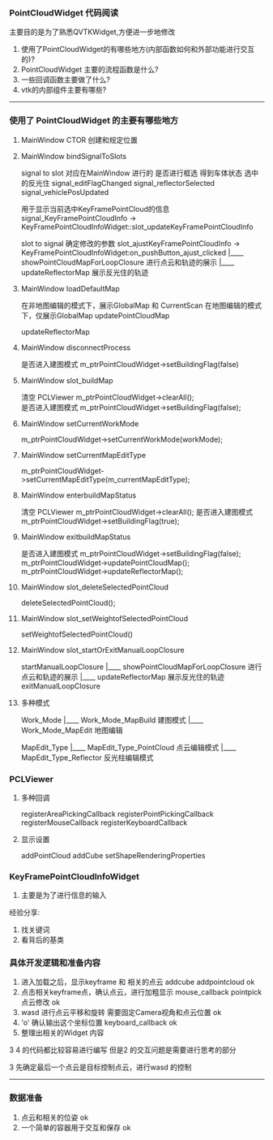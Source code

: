 ### PointCloudWidget 代码阅读
主要目的是为了熟悉QVTKWidget,方便进一步地修改

1. 使用了PointCloudWidget的有哪些地方(内部函数如何和外部功能进行交互的)?
2. PointCloudWidget 主要的流程函数是什么?
3. 一些回调函数主要做了什么?
4. vtk的内部组件主要有哪些?

-------

### 使用了 PointCloudWidget 的主要有哪些地方

1. MainWindow CTOR 创建和规定位置
2. MainWindow bindSignalToSlots
      
   signal to slot
   对应在MainWindow 进行的
   是否进行框选
   得到车体状态
   选中的反光住
   signal_editFlagChanged
   signal_reflectorSelected
   signal_vehiclePosUpdated

   用于显示当前选中KeyFramePointCloud的信息
   signal_KeyFramePointCloudInfo -> 
   KeyFramePointCloudInfoWidget::slot_updateKeyFramePointCloudInfo

   slot to signal
   确定修改的参数
   slot_ajustKeyFramePointCloudInfo -> KeyFramePointCloudInfoWidget:on_pushButton_ajust_clicked
   |____ showPointCloudMapForLoopClosure 进行点云和轨迹的展示
   |____ updateReflectorMap 展示反光住的轨迹

3. MainWindow loadDefaultMap 

    在非地图编辑的模式下，展示GlobalMap 和 CurrentScan
    在地图编辑的模式下，仅展示GlobalMap
    updatePointCloudMap
    
    updateReflectorMap

4. MainWindow disconnectProcess

    是否进入建图模式
    m_ptrPointCloudWidget->setBuildingFlag(false)

5. MainWindow slot_buildMap

    清空 PCLViewer
    m_ptrPointCloudWidget->clearAll();	
    是否进入建图模式
    m_ptrPointCloudWidget->setBuildingFlag(false);

6. MainWindow setCurrentWorkMode
   
   m_ptrPointCloudWidget->setCurrentWorkMode(workMode);

7. MainWindow setCurrentMapEditType

    m_ptrPointCloudWidget->setCurrentMapEditType(m_currentMapEditType);

8. MainWindow enterbuildMapStatus
   
    清空 PCLViewer
   	m_ptrPointCloudWidget->clearAll();
    是否进入建图模式
	m_ptrPointCloudWidget->setBuildingFlag(true);

9. MainWindow exitbuildMapStatus
    
    是否进入建图模式
    m_ptrPointCloudWidget->setBuildingFlag(false);
	m_ptrPointCloudWidget->updatePointCloudMap();
	m_ptrPointCloudWidget->updateReflectorMap();

10. MainWindow slot_deleteSelectedPointCloud

    deleteSelectedPointCloud();

11. MainWindow slot_setWeightofSelectedPointCloud
    
    setWeightofSelectedPointCloud()

12. MainWindow slot_startOrExitManualLoopClosure
    
    startManualLoopClosure
    |____ showPointCloudMapForLoopClosure 进行点云和轨迹的展示
    |____ updateReflectorMap 展示反光住的轨迹
    exitManualLoopClosure

13. 多种模式

    Work_Mode
    |____ Work_Mode_MapBuild 建图模式
    |____ Work_Mode_MapEdit  地图编辑
    
    MapEdit_Type
    |____ MapEdit_Type_PointCloud 点云编辑模式
    |____ MapEdit_Type_Reflector  反光柱编辑模式

### PCLViewer 
1. 多种回调
    
    registerAreaPickingCallback
    registerPointPickingCallback
    registerMouseCallback
    registerKeyboardCallback

2. 显示设置
    
    addPointCloud
    addCube
    setShapeRenderingProperties


### KeyFramePointCloudInfoWidget

1. 主要是为了进行信息的输入


经验分享:
1. 找关键词
2. 看背后的基类

### 具体开发逻辑和准备内容

1. 进入加载之后，显示keyframe 和 相关的点云      addcube addpointcloud              ok
2. 点击相关keyframe点，确认点云，进行加粗显示    mouse_callback pointpick 点云修改    ok
3. wasd 进行点云平移和旋转                     需要固定Camera视角和点云位置           ok
4. 'o' 确认输出这个坐标位置                    keyboard_callback                  ok
5. 整理出相关的Widget 内容

3 4 的代码都比较容易进行编写
但是2 的交互问题是需要进行思考的部分

3  先确定最后一个点云是目标控制点云，进行wasd 的控制

------

### 数据准备

1. 点云和相关的位姿                        ok
2. 一个简单的容器用于交互和保存              ok

